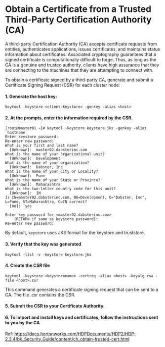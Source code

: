 # Obtain a Certificate from a Trusted Third-Party Certification Authority (CA)

A third-party Certification Authority (CA) accepts certificate requests from entities, authenticates applications, issues certificates, and maintains status information about certificates. Associated cryptography guarantees that a signed certificate is computationally difficult to forge. Thus, as long as the CA is a genuine and trusted authority, clients have high assurance that they are connecting to the machines that they are attempting to connect with.

To obtain a certificate signed by a third-party CA, generate and submit a Certificate Signing Request (CSR) for each cluster node:


#### 1. Generate the host key:
```
keytool -keystore <client-keystore> -genkey -alias <host>
```
#### 2. At the prompts, enter the information required by the CSR.
```
[root@master01 ~]# keytool -keystore keystore.jks -genkey -alias `hostname`
Enter keystore password:
Re-enter new password:
What is your first and last name?
  [Unknown]:  master02.dabsterinc.com
What is the name of your organizational unit?
  [Unknown]:  Development
What is the name of your organization?
  [Unknown]:  Dabster, Inc
What is the name of your City or Locality?
  [Unknown]:  Pune
What is the name of your State or Province?
  [Unknown]:  Maharashtra
What is the two-letter country code for this unit?
  [Unknown]:  IN
Is CN=master02.dabsterinc.com, OU=Development, O="Dabster, Inc", L=Pune, ST=Maharashtra, C=IN correct?
  [no]:  yes

Enter key password for <master02.dabsterinc.com>
	(RETURN if same as keystore password):
Re-enter new password:
```
By default, `keystore` uses JKS format for the keystore and truststore. 

#### 3. Verify that the key was generated
 ```
 keytool -list -v -keystore keystore.jks
 ```

#### 4. Create the CSR file
```
keytool -keystore <keystorename> -certreq -alias <host> -keyalg rsa -file <host>.csr
```
This command generates a certificate signing request that can be sent to a CA. The file <host>.csr contains the CSR.

#### 5. Submit the CSR to your Certificate Authority.

#### 6. To import and install keys and certificates, follow the instructions sent to you by the CA

Ref: 
https://docs.hortonworks.com/HDPDocuments/HDP2/HDP-2.3.4/bk_Security_Guide/content/ch_obtain-trusted-cert.html
